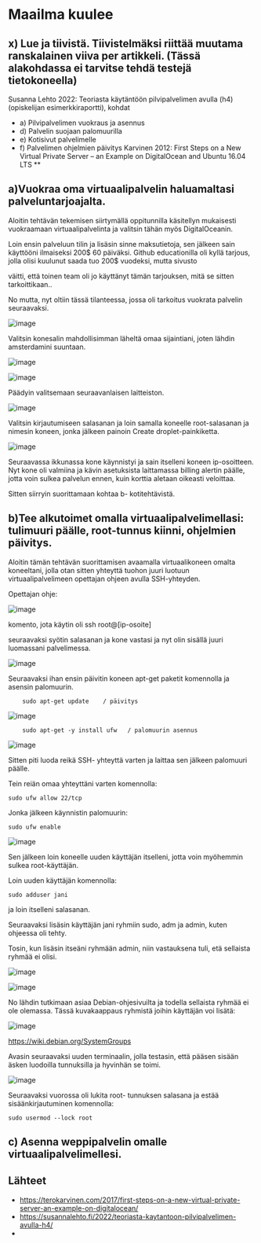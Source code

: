 # Maailma kuulee #


## x) Lue ja tiivistä. Tiivistelmäksi riittää muutama ranskalainen viiva per artikkeli. (Tässä alakohdassa ei tarvitse tehdä testejä tietokoneella)
Susanna Lehto 2022: Teoriasta käytäntöön pilvipalvelimen avulla (h4) (opiskelijan esimerkkiraportti), kohdat
- a) Pilvipalvelimen vuokraus ja asennus
- d) Palvelin suojaan palomuurilla
- e) Kotisivut palvelimelle
- f) Palvelimen ohjelmien päivitys
        Karvinen 2012: First Steps on a New Virtual Private Server – an Example on DigitalOcean and Ubuntu 16.04 LTS **

## a)Vuokraa oma virtuaalipalvelin haluamaltasi palveluntarjoajalta. ##

Aloitin tehtävän tekemisen  siirtymällä oppitunnilla käsitellyn mukaisesti vuokraamaan virtuaalipalvelinta ja valitsin tähän myös DigitalOceanin.

Loin ensin palveluun tilin ja lisäsin sinne maksutietoja, sen jälkeen sain käyttööni ilmaiseksi 200$ 60 päiväksi. Github educationilla oli kyllä tarjous, jolla olisi kuulunut saada tuo 200$ vuodeksi, mutta sivusto

väitti, että toinen team oli jo käyttänyt tämän tarjouksen, mitä se sitten tarkoittikaan..

No mutta, nyt oltiin tässä tilanteessa, jossa oli tarkoitus vuokrata palvelin seuraavaksi.

![image](https://github.com/user-attachments/assets/bc7caa52-5490-41ef-ae40-2f2cf0b06879)

Valitsin konesalin mahdollisimman läheltä omaa sijaintiani, joten lähdin amsterdamini suuntaan.

![image](https://github.com/user-attachments/assets/66b1aa09-5b52-443f-a285-5bbd190da371)

![image](https://github.com/user-attachments/assets/bcdadd0f-8344-4497-9434-4de64eaf7350)

Päädyin valitsemaan seuraavanlaisen laitteiston.

![image](https://github.com/user-attachments/assets/e9a0ced0-9537-4898-b8cc-33f652dd59a9)

Valitsin kirjautumiseen salasanan ja loin samalla koneelle root-salasanan ja nimesin koneen, jonka jälkeen painoin Create droplet-painkiketta.

![image](https://github.com/user-attachments/assets/eea49b8e-7101-4161-a9aa-a0895cde6d5b)

Seuraavassa ikkunassa kone käynnistyi ja sain itselleni koneen ip-osoitteen. Nyt kone oli valmiina ja kävin asetuksista laittamassa billing alertin päälle, jotta voin sulkea palvelun ennen, kuin korttia aletaan oikeasti veloittaa.


Sitten siirryin suorittamaan kohtaa b- kotitehtävistä.


## b)Tee alkutoimet omalla virtuaalipalvelimellasi: tulimuuri päälle, root-tunnus kiinni, ohjelmien päivitys. ##

Aloitin tämän tehtävän suorittamisen avaamalla virtuaalikoneen omalta koneeltani, jolla otan sitten yhteyttä tuohon juuri luotuun virtuaalipalvelimeen opettajan ohjeen avulla SSH-yhteyden.

Opettajan ohje:

![image](https://github.com/user-attachments/assets/1769f141-4690-4459-a068-3b73ab07d76a)


komento, jota käytin oli
        ssh root@[ip-osoite] 

seuraavaksi syötin salasanan ja kone vastasi ja nyt olin sisällä juuri luomassani palvelimessa.

![image](https://github.com/user-attachments/assets/79041b61-a617-4142-9254-163ad13949da)

Seuraavaksi ihan ensin päivitin koneen apt-get paketit komennolla ja asensin palomuurin.

        sudo apt-get update    / päivitys

![image](https://github.com/user-attachments/assets/794529b7-e3c7-47b3-8f68-281871e804be)


        sudo apt-get -y install ufw   / palomuurin asennus

![image](https://github.com/user-attachments/assets/57432dcf-e857-4b95-9096-cc41f96592b8)


Sitten piti luoda reikä SSH- yhteyttä varten ja laittaa sen jälkeen palomuuri päälle. 

Tein reiän omaa yhteyttäni varten komennolla:

    sudo ufw allow 22/tcp

Jonka jälkeen käynnistin palomuurin:

    sudo ufw enable

![image](https://github.com/user-attachments/assets/99c5f8a1-659c-490c-95c5-4d3524101739)

Sen jälkeen loin koneelle uuden käyttäjän itselleni, jotta voin myöhemmin sulkea root-käyttäjän.

Loin uuden käyttäjän komennolla:

    sudo adduser jani

ja loin itselleni salasanan.

Seuraavaksi lisäsin käyttäjän jani ryhmiin sudo, adm ja admin, kuten ohjeessa oli tehty.

Tosin, kun lisäsin itseäni ryhmään admin, niin vastauksena tuli, etä sellaista ryhmää ei olisi.

![image](https://github.com/user-attachments/assets/ab865cd3-875c-4670-829d-8d5a20c37d2f)

![image](https://github.com/user-attachments/assets/a64cf2cf-d174-4a89-8418-a933fc20f15a)

No lähdin tutkimaan asiaa Debian-ohjesivuilta ja todella sellaista ryhmää ei ole olemassa. Tässä kuvakaappaus ryhmistä joihin käyttäjän voi lisätä:

![image](https://github.com/user-attachments/assets/07f58ab1-6fe3-4308-801b-598a39a593ce)

  https://wiki.debian.org/SystemGroups

  
Avasin seuraavaksi uuden terminaalin, jolla testasin, että pääsen sisään äsken luodoilla tunnuksilla ja hyvinhän se toimi.

![image](https://github.com/user-attachments/assets/31afe767-e825-455c-bffe-a35c06eabcb5)

Seuraavaksi vuorossa oli lukita root- tunnuksen salasana ja estää sisäänkirjautuminen komennolla:

    sudo usermod --lock root


## c) Asenna weppipalvelin omalle virtuaalipalvelimellesi. ##

## Lähteet ##

- https://terokarvinen.com/2017/first-steps-on-a-new-virtual-private-server-an-example-on-digitalocean/
- https://susannalehto.fi/2022/teoriasta-kaytantoon-pilvipalvelimen-avulla-h4/
- 







